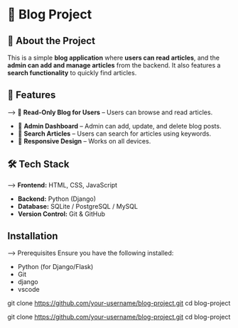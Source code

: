 # 📝 Blog Project

## 📖 About the Project
This is a simple **blog application** where **users can read articles**, and the **admin can add and manage articles** from the backend. It also features a **search functionality** to quickly find articles.

## 🚀 Features
--> 🔹 **Read-Only Blog for Users** – Users can browse and read articles.
- 🔹 **Admin Dashboard** – Admin can add, update, and delete blog posts.
- 🔹 **Search Articles** – Users can search for articles using keywords.
- 🔹 **Responsive Design** – Works on all devices.

## 🛠 Tech Stack
--> **Frontend:** HTML, CSS, JavaScript  
- **Backend:** Python (Django)  
- **Database:** SQLite / PostgreSQL / MySQL  
- **Version Control:** Git & GitHub  

##  Installation

--> Prerequisites
Ensure you have the following installed:
- Python (for Django/Flask)
- Git
- django
- vscode 


git clone https://github.com/your-username/blog-project.git
cd blog-project

git clone https://github.com/your-username/blog-project.git
cd blog-project
